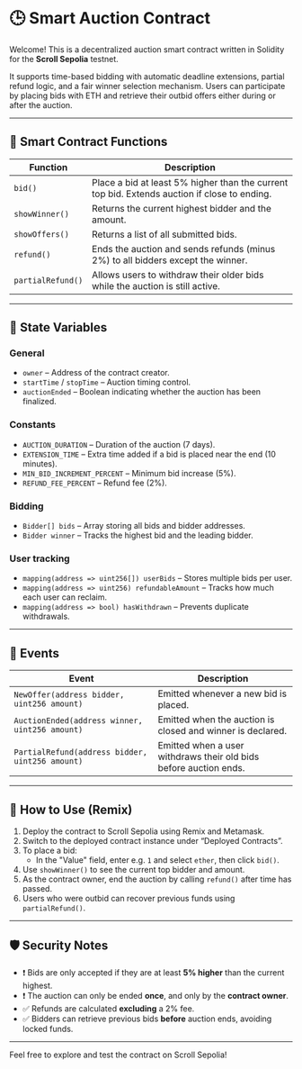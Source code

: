 # 🕒 Smart Auction Contract

Welcome! This is a decentralized auction smart contract written in Solidity for the **Scroll Sepolia** testnet.

It supports time-based bidding with automatic deadline extensions, partial refund logic, and a fair winner selection mechanism. Users can participate by placing bids with ETH and retrieve their outbid offers either during or after the auction.

---

## 🔧 Smart Contract Functions

| Function           | Description                                                                 |
|--------------------|-----------------------------------------------------------------------------|
| `bid()`            | Place a bid at least 5% higher than the current top bid. Extends auction if close to ending. |
| `showWinner()`     | Returns the current highest bidder and the amount.                          |
| `showOffers()`     | Returns a list of all submitted bids.                                       |
| `refund()`         | Ends the auction and sends refunds (minus 2%) to all bidders except the winner. |
| `partialRefund()`  | Allows users to withdraw their older bids while the auction is still active. |

---

## 🧠 State Variables

### General
- `owner` – Address of the contract creator.
- `startTime` / `stopTime` – Auction timing control.
- `auctionEnded` – Boolean indicating whether the auction has been finalized.

### Constants
- `AUCTION_DURATION` – Duration of the auction (7 days).
- `EXTENSION_TIME` – Extra time added if a bid is placed near the end (10 minutes).
- `MIN_BID_INCREMENT_PERCENT` – Minimum bid increase (5%).
- `REFUND_FEE_PERCENT` – Refund fee (2%).

### Bidding
- `Bidder[] bids` – Array storing all bids and bidder addresses.
- `Bidder winner` – Tracks the highest bid and the leading bidder.

### User tracking
- `mapping(address => uint256[]) userBids` – Stores multiple bids per user.
- `mapping(address => uint256) refundableAmount` – Tracks how much each user can reclaim.
- `mapping(address => bool) hasWithdrawn` – Prevents duplicate withdrawals.

---

## 📣 Events

| Event                              | Description                                                             |
|------------------------------------|-------------------------------------------------------------------------|
| `NewOffer(address bidder, uint256 amount)` | Emitted whenever a new bid is placed.                         |
| `AuctionEnded(address winner, uint256 amount)` | Emitted when the auction is closed and winner is declared.     |
| `PartialRefund(address bidder, uint256 amount)` | Emitted when a user withdraws their old bids before auction ends. |

---

## 🧪 How to Use (Remix)

1. Deploy the contract to Scroll Sepolia using Remix and Metamask.
2. Switch to the deployed contract instance under “Deployed Contracts”.
3. To place a bid:  
   - In the "Value" field, enter e.g. `1` and select `ether`, then click `bid()`.
4. Use `showWinner()` to see the current top bidder and amount.
5. As the contract owner, end the auction by calling `refund()` after time has passed.
6. Users who were outbid can recover previous funds using `partialRefund()`.

---

## 🛡️ Security Notes

- ❗ Bids are only accepted if they are at least **5% higher** than the current highest.
- ❗ The auction can only be ended **once**, and only by the **contract owner**.
- ✅ Refunds are calculated **excluding** a 2% fee.
- ✅ Bidders can retrieve previous bids **before** auction ends, avoiding locked funds.

---

Feel free to explore and test the contract on Scroll Sepolia!
